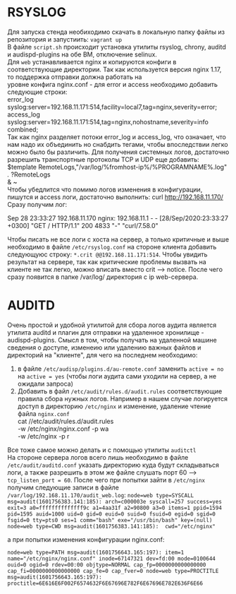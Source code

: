 # RSYSLOG

 Для запуска стенда необиходимо скачать в локальную папку файлы из репозитория и запустиить: `vagrant up` <br/>
 В файле `script.sh` происходит установка утилиты rsyslog, chrony, auditd и audispd-plugins на обе ВМ, отключение selinux.  <br/>
 Для `web` устанавливается nginx и копируются конфиги в соответствующие директории. Так как используется версия nginx 1.17, то поддержка отправки должна работать на    
 уровне конфига nginx.conf - для error и access необходимо добавить следующие строки:<br/>
 error_log syslog:server=192.168.11.171:514,facility=local7,tag=nginx,severity=error;<br/>
 access_log syslog:server=192.168.11.171:514,tag=nginx,nohostname,severity=info combined; <br/>
 Так как nginx разделяет потоки error_log и access_log, что означает, что нам надо их объединить но снабдить тегами, чтобы впоследствии легко можно было бы различить.
 Для получения системных логов, достаточно разрешить транспортные протоколы TCP и UDP  еще добавить:<br/>
 $template RemoteLogs,"/var/log/%fromhost-ip%/%PROGRAMNAME%.log" <br/>
 *.* ?RemoteLogs <br/>
 & ~ <br/>
 Чтобы убедлится что помимо логов изменения в конфигурации, пишутся и access логи, достаточно выполнить:
 curl http://192.168.11.170/ <br/>
 Сразу получим лог: <br/>

Sep 28 23:33:27 192.168.11.170 nginx: 192.168.11.1 - - [28/Sep/2020:23:33:27 +0300] "GET / HTTP/1.1" 200 4833 "-" "curl/7.58.0"<br/>

Чтобы писать не все логи с хоста на сервер, а только критичные и выше необходимо в файле `/etc/rsyslog.conf` на стороне клиента добавить следующуюс строку:
`*.crit @@192.168.11.171:514`. Чтобы увидить результат на сервере, так как критические проблемы вызвать на клиенте не так легко, можно вписать вместо crit --> notice.
После чего сразу появится в папке /var/log/ директория с ip web-сервера. 

# AUDITD
Очень простой и удобной утилитой для сбора логов аудита является утилита auditd и плагин для отправки на удаленное хронилище - audispd-plugins. Смысл в том, чтобы
получать на удаленной машине сведения о доступе, изменеию или удалению важных файлов и директорий на "клиенте", для чего на последнем необходимо:
1) в файле `/etc/audisp/plugins.d/au-remote.conf` заменить `active = no` на `active = yes` (чтобы логи аудита сами уходили на сервер, а не ожидали запроса)
2) Добавить в файл `/etc/audit/rules.d/audit.rules` соответствующие правила сбора нужных логов. Например в нашем случае логируется доступ в директорию `/etc/nginx` и изменение, удаление чтение файла `nginx.conf` <br/>
cat //etc/audit/rules.d/audit.rules <br/>
-w /etc/nginx/nginx.conf -p wa <br/>
-w /etc/nginx -p r <br/>

Все тоже самое можно делать и с помощью утилиты `auditctl` <br/>
На стороне сервера логов всего лишь необходимо в файле `/etc/audit/auditd.conf` указать директорию куда будут складываться логи, а также разрешить в этом же файле слушать порт 60 --> `tcp_listen_port = 60`. После чего при попытки зайти  в `/etc/nginx` получим следующие записи в файле ` 
/var/log/192.168.11.170/audit_web.log`:
`node=web type=SYSCALL msg=audit(1601756383.141:185): arch=c000003e syscall=257 success=yes exit=3 a0=ffffffffffffff9c a1=4aa31f a2=90800 a3=0 items=1 ppid=1594 pid=1595 auid=1000 uid=0 gid=0 euid=0 suid=0 fsuid=0 egid=0 sgid=0 fsgid=0 tty=pts0 ses=1 comm="bash" exe="/usr/bin/bash" key=(null)
node=web type=CWD msg=audit(1601756383.141:185):  cwd="/etc/nginx"`

а при попытки изменения конфигурации nginx.conf: <br/>

`node=web type=PATH msg=audit(1601756643.165:197): item=1 name="/etc/nginx/nginx.conf" inode=67147321 dev=fd:00 mode=0100644 ouid=0 ogid=0 rdev=00:00 objtype=NORMAL cap_fp=0000000000000000 cap_fi=0000000000000000 cap_fe=0 cap_fver=0
node=web type=PROCTITLE msg=audit(1601756643.165:197): proctitle=6E616E6F002F6574632F6E67696E782F6E67696E782E636F6E66
`




